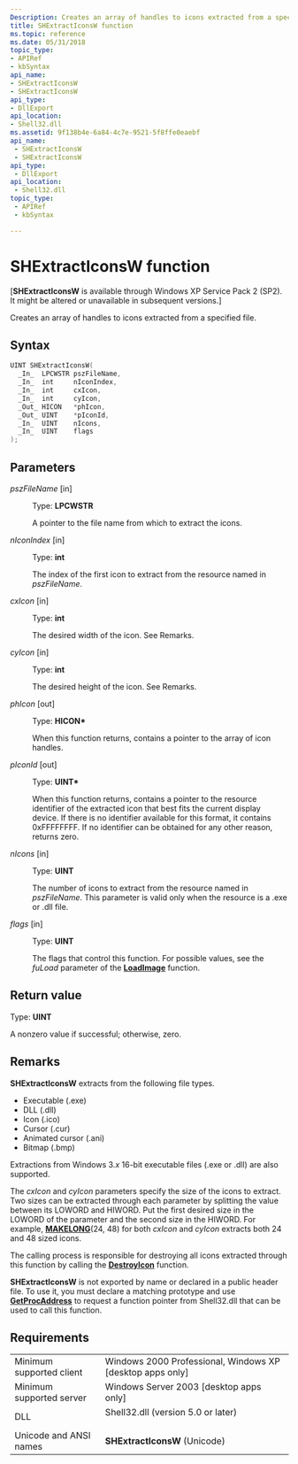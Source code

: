 ```yaml
---
Description: Creates an array of handles to icons extracted from a specified file.
title: SHExtractIconsW function
ms.topic: reference
ms.date: 05/31/2018
topic_type: 
- APIRef
- kbSyntax
api_name: 
- SHExtractIconsW
- SHExtractIconsW
api_type: 
- DllExport
api_location: 
- Shell32.dll
ms.assetid: 9f138b4e-6a84-4c7e-9521-5f8ffe0eaebf
api_name: 
 - SHExtractIconsW
 - SHExtractIconsW
api_type: 
 - DllExport
api_location: 
 - Shell32.dll
topic_type: 
 - APIRef
 - kbSyntax

---
```


# SHExtractIconsW function

\[**SHExtractIconsW** is available through Windows XP Service Pack 2 (SP2). It might be altered or unavailable in subsequent versions.\]

Creates an array of handles to icons extracted from a specified file.

## Syntax


```C++
UINT SHExtractIconsW(
  _In_  LPCWSTR pszFileName,
  _In_  int     nIconIndex,
  _In_  int     cxIcon,
  _In_  int     cyIcon,
  _Out_ HICON   *phIcon,
  _Out_ UINT    *pIconId,
  _In_  UINT    nIcons,
  _In_  UINT    flags
);
```



## Parameters

<dl> <dt>

*pszFileName* \[in\]
</dt> <dd>

Type: **LPCWSTR**

A pointer to the file name from which to extract the icons.

</dd> <dt>

*nIconIndex* \[in\]
</dt> <dd>

Type: **int**

The index of the first icon to extract from the resource named in *pszFileName*.

</dd> <dt>

*cxIcon* \[in\]
</dt> <dd>

Type: **int**

The desired width of the icon. See Remarks.

</dd> <dt>

*cyIcon* \[in\]
</dt> <dd>

Type: **int**

The desired height of the icon. See Remarks.

</dd> <dt>

*phIcon* \[out\]
</dt> <dd>

Type: **HICON\***

When this function returns, contains a pointer to the array of icon handles.

</dd> <dt>

*pIconId* \[out\]
</dt> <dd>

Type: **UINT\***

When this function returns, contains a pointer to the resource identifier of the extracted icon that best fits the current display device. If there is no identifier available for this format, it contains 0xFFFFFFFF. If no identifier can be obtained for any other reason, returns zero.

</dd> <dt>

*nIcons* \[in\]
</dt> <dd>

Type: **UINT**

The number of icons to extract from the resource named in *pszFileName*. This parameter is valid only when the resource is a .exe or .dll file.

</dd> <dt>

*flags* \[in\]
</dt> <dd>

Type: **UINT**

The flags that control this function. For possible values, see the *fuLoad* parameter of the [**LoadImage**](https://msdn.microsoft.com/library/ms648045(v=VS.85).aspx) function.

</dd> </dl>

## Return value

Type: **UINT**

A nonzero value if successful; otherwise, zero.

## Remarks

**SHExtractIconsW** extracts from the following file types.

-   Executable (.exe)
-   DLL (.dll)
-   Icon (.ico)
-   Cursor (.cur)
-   Animated cursor (.ani)
-   Bitmap (.bmp)

Extractions from Windows 3.*x* 16-bit executable files (.exe or .dll) are also supported.

The *cxIcon* and *cyIcon* parameters specify the size of the icons to extract. Two sizes can be extracted through each parameter by splitting the value between its LOWORD and HIWORD. Put the first desired size in the LOWORD of the parameter and the second size in the HIWORD. For example, [**MAKELONG**](https://msdn.microsoft.com/library/ms632660(v=VS.85).aspx)(24, 48) for both *cxIcon* and *cyIcon* extracts both 24 and 48 sized icons.

The calling process is responsible for destroying all icons extracted through this function by calling the [**DestroyIcon**](https://msdn.microsoft.com/library/ms648063(v=VS.85).aspx) function.

**SHExtractIconsW** is not exported by name or declared in a public header file. To use it, you must declare a matching prototype and use [**GetProcAddress**](https://msdn.microsoft.com/library/ms683212(v=VS.85).aspx) to request a function pointer from Shell32.dll that can be used to call this function.

## Requirements



|                                     |                                                                                                               |
|-------------------------------------|---------------------------------------------------------------------------------------------------------------|
| Minimum supported client<br/> | Windows 2000 Professional, Windows XP \[desktop apps only\]<br/>                                        |
| Minimum supported server<br/> | Windows Server 2003 \[desktop apps only\]<br/>                                                          |
| DLL<br/>                      | <dl> <dt>Shell32.dll (version 5.0 or later)</dt> </dl> |
| Unicode and ANSI names<br/>   | **SHExtractIconsW** (Unicode)<br/>                                                                      |



 

 




